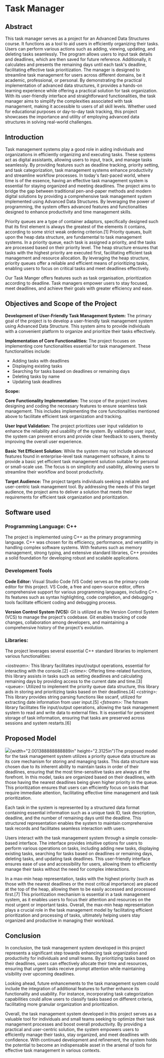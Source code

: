 # Task Manager

## Abstract

This task manager serves as a project for an Advanced Data Structures course. It functions as a tool to aid users in efficiently organizing their tasks. Users can perform various actions such as adding, viewing, updating, and deleting tasks seamlessly. The program allows users to input task details and deadlines, which are then saved for future reference. Additionally, it calculates and presents the remaining days until each task's deadline, facilitating effective task prioritization. The manager is designed to streamline task management for users across different domains, be it academic, professional, or personal. By demonstrating the practical implementation of advanced data structures, it provides a hands-on learning experience while offering a practical solution for task organization. With its user-friendly interface and straightforward functionalities, the task manager aims to simplify the complexities associated with task management, making it accessible to users of all skill levels. Whether used for educational purposes or day-to-day task tracking, this project showcases the importance and utility of employing advanced data structures in solving real-world challenges.

## Introduction

Task management systems play a good role in aiding individuals and organizations in efficiently organizing and executing tasks. These systems act as digital assistants, allowing users to input, track, and manage tasks seamlessly. By providing features such as deadline tracking, priority setting, and task categorization, task management systems enhance productivity and streamline workflow processes. In today's fast-paced world, where time is of the essence, having an effective task management system is essential for staying organized and meeting deadlines. The project aims to bridge the gap between traditional pen-and-paper methods and modern digital solutions by providing a comprehensive task management system implemented using Advanced Data Structures. By leveraging the power of programming, the system offers advanced features and functionalities designed to enhance productivity and time management skills.

Priority queues are a type of container adaptors, specifically designed such that its first element is always the greatest of the elements it contains, according to some strict weak ordering criterion.[1] Priority queues, built upon the heap data structure, are fundamental to task management systems. In a priority queue, each task is assigned a priority, and the tasks are processed based on their priority level. The heap structure ensures that tasks with the highest priority are executed first, facilitating efficient task management and resource allocation. By leveraging the heap structure, priority queues offer a reliable and efficient means of prioritizing tasks, enabling users to focus on critical tasks and meet deadlines effectively.

Our Task Manger offers features such as task organisation, prioritization according to deadline. Task managers empower users to stay focused, meet deadlines, and achieve their goals with greater efficiency and ease.

## Objectives and Scope of the Project

**Development of User-Friendly Task Management System:** The primary goal of the project is to develop a user-friendly task management system using Advanced Data Structure. This system aims to provide individuals with a convenient platform to organize and prioritize their tasks effectively.

**Implementation of Core Functionalities:** The project focuses on implementing core functionalities essential for task management. These functionalities include:

- Adding tasks with deadlines
- Displaying existing tasks
- Searching for tasks based on deadlines or remaining days
- Deleting tasks by name
- Updating task deadlines

**Scope:**

**Core Functionality Implementation:** The scope of the project involves designing and coding the necessary features to ensure seamless task management. This includes implementing the core functionalities mentioned above to facilitate efficient task organization and tracking.

**User Input Validation:** The project prioritizes user input validation to enhance the reliability and usability of the system. By validating user input, the system can prevent errors and provide clear feedback to users, thereby improving the overall user experience.

**Basic Yet Efficient Solution:** While the system may not include advanced features found in enterprise-level task management software, it aims to provide a basic yet efficient task management solution suitable for personal or small-scale use. The focus is on simplicity and usability, allowing users to streamline their workflow and boost productivity.

**Target Audience:** The project targets individuals seeking a reliable and user-centric task management tool. By addressing the needs of this target audience, the project aims to deliver a solution that meets their requirements for efficient task organization and prioritization.

## Software used

### Programming Language: C++

The project is implemented using C++ as the primary programming language. C++ was chosen for its efficiency, performance, and versatility in handling complex software systems. With features such as memory management, strong typing, and extensive standard libraries, C++ provides a solid foundation for developing robust and scalable applications.

### Development Tools

**Code Editor:** Visual Studio Code (VS Code) serves as the primary code editor for this project. VS Code, a free and open-source editor, offers comprehensive support for various programming languages, including C++. Its features such as syntax highlighting, code completion, and debugging tools facilitate efficient coding and debugging process.

**Version Control System (VCS):** Git is utilized as the Version Control System (VCS) to manage the project's codebase. Git enables tracking of code changes, collaboration among developers, and maintaining a comprehensive history of the project's evolution.

### Libraries:

The project leverages several essential C++ standard libraries to implement various functionalities:

*\<iostream\>:* This library facilitates input/output operations, essential for interacting with the console.[2]
*\<ctime\>:* Offering time-related functions, this library assists in tasks such as setting deadlines and calculating remaining days by providing access to the current date and time.[3]
\<queue\>: Utilized to implement the priority queue data structure, this library aids in storing and prioritizing tasks based on their deadlines.[4]
*\<cstring\>:* This library provides string parsing functions like sscanf, utilized for extracting date information from user input.[5]
*\<fstream\>:* The fstream library facilitates file input/output operations, allowing the task management system to read and write data to external files. It is essential for persistent storage of task information, ensuring that tasks are preserved across sessions and system restarts.[6]

## Proposed Model

![](media/image4.png){width="2.001388888888889in" height="2.3125in"}The proposed model for the task management system utilizes a priority queue data structure as its core mechanism for storing and managing tasks. This data structure was chosen due to its inherent ability to maintain tasks in order of their deadlines, ensuring that the most time-sensitive tasks are always at the forefront. In this model, tasks are organized based on their deadlines, with those having the nearest deadlines being given higher priority in the queue. This prioritization ensures that users can efficiently focus on tasks that require immediate attention, facilitating effective time management and task prioritization.

Each task in the system is represented by a structured data format containing essential information such as a unique task ID, task description, deadline, and the number of remaining days until the deadline. This structured representation enables the system to maintain comprehensive task records and facilitates seamless interaction with users.

Users interact with the task management system through a simple console-based interface. The interface provides intuitive options for users to perform various operations on tasks, including adding new tasks, displaying existing tasks, searching for tasks based on deadlines or remaining days, deleting tasks, and updating task deadlines. This user-friendly interface ensures ease of use and accessibility for users, allowing them to efficiently manage their tasks without the need for complex interactions.

In a max-min heap representation, tasks with the highest priority (such as those with the nearest deadlines or the most critical importance) are placed at the top of the heap, allowing them to be easily accessed and processed first.[7] This prioritization mechanism is essential in a task management system, as it enables users to focus their attention and resources on the most urgent or important tasks. Overall, the max-min heap representation plays a crucial role in the task management model by facilitating efficient prioritization and processing of tasks, ultimately helping users stay organized and productive in managing their workload.

## Conclusion

In conclusion, the task management system developed in this project represents a significant step towards enhancing task organization and productivity for individuals and small teams. By prioritizing tasks based on their deadlines, users can effectively allocate their time and resources, ensuring that urgent tasks receive prompt attention while maintaining visibility over upcoming deadlines.

Looking ahead, future enhancements to the task management system could include the integration of additional features to further enhance its functionality and usability. For instance, incorporating task categorization capabilities could allow users to classify tasks based on different criteria, facilitating more granular organization and prioritization.

Overall, the task management system developed in this project serves as a valuable tool for individuals and small teams seeking to optimize their task management processes and boost overall productivity. By providing a practical and user-centric solution, the system empowers users to efficiently manage their tasks, stay organized, and meet deadlines with confidence. With continued development and refinement, the system holds the potential to become an indispensable asset in the arsenal of tools for effective task management in various contexts.
